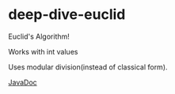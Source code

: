 # deep-dive-euclid

Euclid's Algorithm!

Works with int values

Uses modular division(instead of classical form).

[JavaDoc](docs.index.html)




